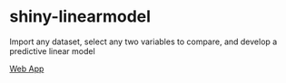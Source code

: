 # shiny-linearmodel
Import any dataset, select any two variables to compare, and develop a predictive linear model


[Web App](https://byu-coug55.shinyapps.io/shiny_data_model/)

